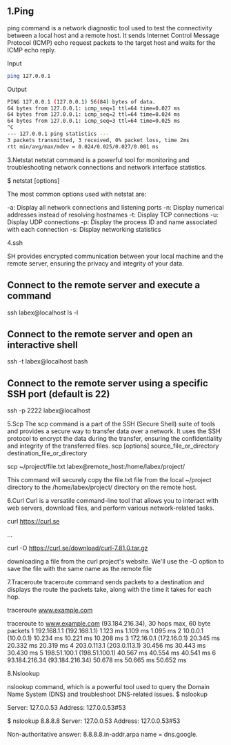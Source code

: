## 1.Ping
ping command is a network diagnostic tool used to test the connectivity between a local host and a remote host. It sends Internet Control Message Protocol (ICMP) echo request packets to the target host and waits for the ICMP echo reply.


Input

```bash
ping 127.0.0.1
```

Output

```bash
PING 127.0.0.1 (127.0.0.1) 56(84) bytes of data.
64 bytes from 127.0.0.1: icmp_seq=1 ttl=64 time=0.027 ms
64 bytes from 127.0.0.1: icmp_seq=2 ttl=64 time=0.024 ms
64 bytes from 127.0.0.1: icmp_seq=3 ttl=64 time=0.025 ms
^C
--- 127.0.0.1 ping statistics ---
3 packets transmitted, 3 received, 0% packet loss, time 2ms
rtt min/avg/max/mdev = 0.024/0.025/0.027/0.001 ms

```


3.Netstat
netstat command is a powerful tool for monitoring and troubleshooting network connections and network interface statistics.

$ netstat [options]

The most common options used with netstat are:

-a: Display all network connections and listening ports
-n: Display numerical addresses instead of resolving hostnames
-t: Display TCP connections
-u: Display UDP connections
-p: Display the process ID and name associated with each connection
-s: Display networking statistics

4.ssh

SH provides encrypted communication between your local machine and the remote server, ensuring the privacy and integrity of your data.
## Connect to the remote server and execute a command
ssh labex@localhost ls -l

## Connect to the remote server and open an interactive shell
ssh -t labex@localhost bash

## Connect to the remote server using a specific SSH port (default is 22)
ssh -p 2222 labex@localhost

5.Scp
The scp command is a part of the SSH (Secure Shell) suite of tools and provides a secure way to transfer data over a network. It uses the SSH protocol to encrypt the data during the transfer, ensuring the confidentiality and integrity of the transferred files.
scp [options] source_file_or_directory destination_file_or_directory

scp ~/project/file.txt labex@remote_host:/home/labex/project/

This command will securely copy the file.txt file from the local ~/project directory to the /home/labex/project/ directory on the remote host.

6.Curl
Curl is a versatile command-line tool that allows you to interact with web servers, download files, and perform various network-related tasks.

curl https://curl.se

<!DOCTYPE html>
<html>
<head>
<meta charset="utf-8">
<title>curl - transfer data with URL</title>
...

curl -O https://curl.se/download/curl-7.81.0.tar.gz

downloading a file from the curl project's website. We'll use the -O option to save the file with the same name as the remote file

7.Traceroute
traceroute command sends packets to a destination and displays the route the packets take, along with the time it takes for each hop.

traceroute www.example.com

traceroute to www.example.com (93.184.216.34), 30 hops max, 60 byte packets
 1  192.168.1.1 (192.168.1.1)  1.123 ms  1.109 ms  1.095 ms
 2  10.0.0.1 (10.0.0.1)  10.234 ms  10.221 ms  10.208 ms
 3  172.16.0.1 (172.16.0.1)  20.345 ms  20.332 ms  20.319 ms
 4  203.0.113.1 (203.0.113.1)  30.456 ms  30.443 ms  30.430 ms
 5  198.51.100.1 (198.51.100.1)  40.567 ms  40.554 ms  40.541 ms
 6  93.184.216.34 (93.184.216.34)  50.678 ms  50.665 ms  50.652 ms

8.Nslookup

nslookup command, which is a powerful tool used to query the Domain Name System (DNS) and troubleshoot DNS-related issues.
$ nslookup

>
Server:		127.0.0.53
Address:	127.0.0.53#53

>

$ nslookup 8.8.8.8
Server:		127.0.0.53
Address:	127.0.0.53#53

Non-authoritative answer:
8.8.8.8.in-addr.arpa	name = dns.google.

